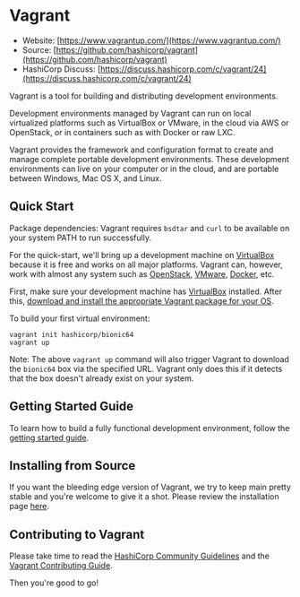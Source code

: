 # Vagrant

- Website: [https://www.vagrantup.com/](https://www.vagrantup.com/)
- Source: [https://github.com/hashicorp/vagrant](https://github.com/hashicorp/vagrant)
- HashiCorp Discuss: [https://discuss.hashicorp.com/c/vagrant/24](https://discuss.hashicorp.com/c/vagrant/24)

Vagrant is a tool for building and distributing development environments.

Development environments managed by Vagrant can run on local virtualized
platforms such as VirtualBox or VMware, in the cloud via AWS or OpenStack,
or in containers such as with Docker or raw LXC.

Vagrant provides the framework and configuration format to create and
manage complete portable development environments. These development
environments can live on your computer or in the cloud, and are portable
between Windows, Mac OS X, and Linux.

## Quick Start

Package dependencies: Vagrant requires `bsdtar` and `curl` to be available on
your system PATH to run successfully.

For the quick-start, we'll bring up a development machine on
[VirtualBox](https://www.virtualbox.org/) because it is free and works
on all major platforms. Vagrant can, however, work with almost any
system such as [OpenStack](https://www.openstack.org/), [VMware](https://www.vmware.com/), [Docker](https://docs.docker.com/), etc.

First, make sure your development machine has
[VirtualBox](https://www.virtualbox.org/)
installed. After this,
[download and install the appropriate Vagrant package for your OS](https://www.vagrantup.com/downloads.html).

To build your first virtual environment:

    vagrant init hashicorp/bionic64
    vagrant up

Note: The above `vagrant up` command will also trigger Vagrant to download the
`bionic64` box via the specified URL. Vagrant only does this if it detects that
the box doesn't already exist on your system.

## Getting Started Guide

To learn how to build a fully functional development environment, follow the
[getting started guide](https://www.vagrantup.com/docs/getting-started).

## Installing from Source

If you want the bleeding edge version of Vagrant, we try to keep main pretty stable
and you're welcome to give it a shot. Please review the installation page [here](https://www.vagrantup.com/docs/installation/source).

## Contributing to Vagrant

Please take time to read the [HashiCorp Community Guidelines](https://www.hashicorp.com/community-guidelines) and the [Vagrant Contributing Guide](https://github.com/hashicorp/vagrant/blob/main/.github/CONTRIBUTING.md).

Then you're good to go!
